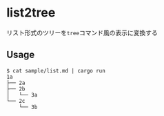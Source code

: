 # list2tree

リスト形式のツリーを`tree`コマンド風の表示に変換する

## Usage

```console
$ cat sample/list.md | cargo run
1a
├── 2a
├── 2b
│   └── 3a
└── 2c
    └── 3b
```
